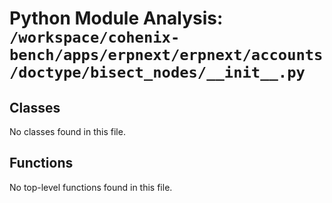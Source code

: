 # Python Module Analysis: `/workspace/cohenix-bench/apps/erpnext/erpnext/accounts/doctype/bisect_nodes/__init__.py`

## Classes

No classes found in this file.


## Functions

No top-level functions found in this file.

